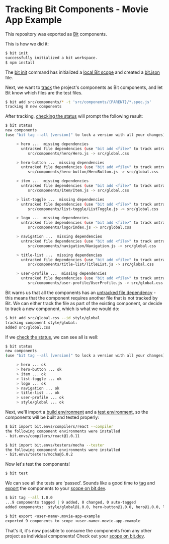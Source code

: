 # Tracking Bit Components - Movie App Example

This repository was exported as [Bit](https://docs.bit.dev/docs/what-is-bit.html) components.

This is how we did it:

```bash
$ bit init
successfully initialized a bit workspace.
$ npm install
```

The [bit init](https://docs.bit.dev/docs/cli-init.html) command has initialized a [local Bit scope](https://docs.bit.dev/docs/what-is-bit.html#what-is-a-scope-collection) and created a [bit.json](https://docs.bit.dev/docs/conf-bit-json.html) file.

Next, we want to [track](https://docs.bit.dev/docs/isolating-and-tracking-components.html) the project's components as Bit components, and let Bit know which files are the test files.

```bash
$ bit add src/components/* -t 'src/components/{PARENT}/*.spec.js'
tracking 8 new components
```

After tracking, [checking the status](https://docs.bit.dev/docs/cli-status.html) will prompt the following result:

```bash
$ bit status
new components
(use "bit tag --all [version]" to lock a version with all your changes)

     > hero ...  missing dependencies
       untracked file dependencies (use "bit add <file>" to track untracked files as components):
          src/components/hero/Hero.js -> src/global.css

     > hero-button ...  missing dependencies
       untracked file dependencies (use "bit add <file>" to track untracked files as components):
          src/components/hero-button/HeroButton.js -> src/global.css

     > item ...  missing dependencies
       untracked file dependencies (use "bit add <file>" to track untracked files as components):
          src/components/item/Item.js -> src/global.css

     > list-toggle ...  missing dependencies
       untracked file dependencies (use "bit add <file>" to track untracked files as components):
          src/components/list-toggle/ListToggle.js -> src/global.css

     > logo ...  missing dependencies
       untracked file dependencies (use "bit add <file>" to track untracked files as components):
          src/components/logo/index.js -> src/global.css

     > navigation ...  missing dependencies
       untracked file dependencies (use "bit add <file>" to track untracked files as components):
          src/components/navigation/Navigation.js -> src/global.css

     > title-list ...  missing dependencies
       untracked file dependencies (use "bit add <file>" to track untracked files as components):
          src/components/title-list/TitleList.js -> src/global.css

     > user-profile ...  missing dependencies
       untracked file dependencies (use "bit add <file>" to track untracked files as components):
          src/components/user-profile/UserProfile.js -> src/global.css
```

Bit warns us that all the components has an [untracked file dependency](https://docs.bit.dev/docs/isolating-and-tracking-components.html#tracking-a-component-with-dependencies) - this means that the component requires another file that is not tracked by Bit. We can either track the file as part of the existing component, or decide to track a new component, which is what we would do:

```bash
$ bit add src/global.css --id style/global
tracking component style/global:
added src/global.css
```

If we [check the status](https://docs.bit.dev/docs/cli-status.html), we can see all is well:

```bash
$ bit status
new components
(use "bit tag --all [version]" to lock a version with all your changes)

     > hero ... ok
     > hero-button ... ok
     > item ... ok
     > list-toggle ... ok
     > logo ... ok
     > navigation ... ok
     > title-list ... ok
     > user-profile ... ok
     > style/global ... ok
```

Next, we'll import a [build environment](https://docs.bit.dev/docs/building-components.html#defining-a-default-compiler-for-your-project) and a [test environment](https://docs.bit.dev/docs/testing-components.html#defining-a-tester-for-your-project), so the components will be built and tested properly:

```bash
$ bit import bit.envs/compilers/react --compiler
the following component environments were installed
- bit.envs/compilers/react@1.0.11

$ bit import bit.envs/testers/mocha --tester
the following component environments were installed
- bit.envs/testers/mocha@5.0.2
```

Now let's test the components!

```bash
$ bit test
```

We can see all the tests  are ‘passed’. Sounds like a good time to [tag](https://docs.bit.dev/docs/versioning-tracked-components.html) and [export](https://docs.bit.dev/docs/cli-export.html) the components to your [scope on bit.dev](https://bit.dev).

```bash
$ bit tag --all 1.0.0
...9 components tagged | 9 added, 0 changed, 0 auto-tagged
added components:  style/global@1.0.0, hero-button@1.0.0, hero@1.0.0, list-toggle@1.0.0, item@1.0.0, logo@1.0.0, navigation@1.0.0, title-list@1.0.0, user-profile@1.0.0

$ bit export <user-name>.movie-app-example
exported 9 components to scope <user-name>.movie-app-example
```

That's it, it's now possible to consume the components from any other project as individual components!
Check out your [scope on bit.dev](https://bit.dev/).

